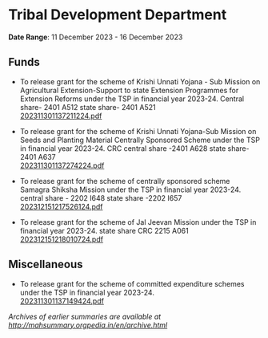 # Tribal Development Department

**Date Range**: 11 December 2023 - 16 December 2023


## Funds
- To release grant for the scheme of Krishi Unnati Yojana - Sub Mission on Agricultural Extension-Support to state Extension Programmes for Extension Reforms under the TSP in financial year 2023-24. Central share- 2401 A512 state share- 2401 A521\
  [202311301137211224.pdf](https://gr.maharashtra.gov.in/Site/Upload/Government%20Resolutions/English/202311301137211224.pdf)

- To release grant for the scheme of Krishi Unnati Yojana-Sub Mission on Seeds and Planting Material Centrally Sponsored Scheme under the TSP in financial year 2023-24. CRC central share -2401 A628 state share-2401 A637\
  [202311301137274224.pdf](https://gr.maharashtra.gov.in/Site/Upload/Government%20Resolutions/English/202311301137274224.pdf)

- To release grant for the scheme of centrally sponsored scheme Samagra Shiksha Mission under the TSP in financial year 2023-24. central share - 2202 I648 state share -2202 I657\
  [202312151217526124.pdf](https://gr.maharashtra.gov.in/Site/Upload/Government%20Resolutions/English/202312151217526124.pdf)

- To release grant for the scheme of Jal Jeevan Mission under the TSP in financial year 2023-24. state share CRC 2215 A061\
  [202312151218010724.pdf](https://gr.maharashtra.gov.in/Site/Upload/Government%20Resolutions/English/202312151218010724.pdf)

## Miscellaneous
- To release grant for the scheme of committed expenditure schemes under the TSP in financial year 2023-24.\
  [202311301137149424.pdf](https://gr.maharashtra.gov.in/Site/Upload/Government%20Resolutions/English/202311301137149424.pdf)


*Archives of earlier summaries are available at http://mahsummary.orgpedia.in/en/archive.html*